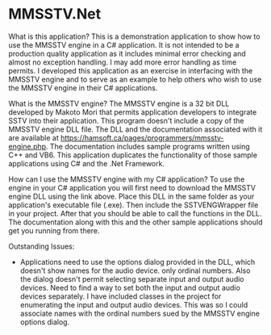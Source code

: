 # MMSSTV.Net

What is this application?
This is a demonstration application to show how to use the MMSSTV engine in a C# application. It is not intended to be a production quality application as it includes minimal error checking and almost no exception handling. I may add more error handling as time permits. I developed this application as an exercise in interfacing with the MMSSTV engine and to serve as an example to help others who wish to use the MMSSTV engine in their C# applications.

What is the MMSSTV engine?
The MMSSTV engine is a 32 bit DLL developed by Makoto Mori that permits application developers to integrate SSTV into their application. This program doesn't include a copy of the MMSSTV engine DLL file. The DLL and the documentation associated with it are available at https://hamsoft.ca/pages/programmers/mmsstv-engine.php. The documentation includes sample programs written using C++ and VB6. This application duplicates the functionality of those sample applications using C# and the .Net Framework.

How can I use the MMSSTV engine with my C# application?
To use the engine in your C# application you will first need to download the MMSSTV engine DLL using the link above. Place this DLL in the same folder as your application's executable file (.exe). Then include the SSTVENGWrapper file in your project. After that you should be able to call the functions in the DLL. The documentation along with this and the other sample applications should get you running from there.

Outstanding Issues:
- Applications need to use the options dialog provided in the DLL, which doesn't show names for the audio device. only ordinal numbers. Also the dialog doesn't permit selecting separate input and output audio devices. Need to find a way to set both the input and output audio devices separately. I have included classes in the project for enumerating the input and output audio devices. This was so I could associate names with the ordinal numbers sued by the MMSSTV engine options dialog.

